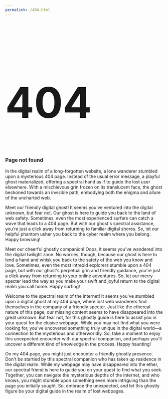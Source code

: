 ```yaml
---
permalink: /404.html
---
```


<div id="arbackground"></div>
<div class="artop">
  <h1 style="font-size: 136px;">404</h1>
  <h3>Page not found</h3>
 <p id="text1">
   In the digital realm of a long-forgotten website, a lone wanderer stumbled upon a mysterious 404 page. Instead of the usual error message, a playful ghost materialized, offering a spectral hand as if to guide the lost user elsewhere. With a mischievous grin frozen on its translucent face, the ghost beckoned towards an invisible path, embodying both the enigma and allure of the uncharted web. </p>
  <p id="text2">
    Meet our friendly digital ghost! It seems you've ventured into the digital unknown, but fear not. Our ghost is here to guide you back to the land of web safety. Sometimes, even the most experienced surfers can catch a wave that leads to a 404 page. But with our ghost's spectral assistance, you're just a click away from returning to familiar digital shores. So, let our helpful phantom usher you back to the cyber realm where you belong. Happy browsing!
  </p>
  <p id="text3">
    Meet our cheerful ghostly companion! Oops, it seems you've wandered into the digital twilight zone. No worries, though, because our ghost is here to lend a hand and whisk you back to the safety of the web you know and love. Sometimes, even the most intrepid explorers stumble upon a 404 page, but with our ghost's perpetual grin and friendly guidance, you're just a click away from returning to your online adventures. So, let our merry specter lead the way as you make your swift and joyful return to the digital realm you call home. Happy surfing!
  </p>
   <p id="text4">
  Welcome to the spectral realm of the internet! It seems you've stumbled upon a digital ghost at my 404 page, where lost web wanderers find themselves in the company of a friendly specter. Just like the ethereal nature of this page, our missing content seems to have disappeared into the great unknown. But fear not, for this ghostly guide is here to assist you in your quest for the elusive webpage. While you may not find what you were looking for, you've uncovered something truly unique in the digital world—a connection to the mysterious and otherworldly. So, take a moment to enjoy this unexpected encounter with our spectral companion, and perhaps you'll uncover a different kind of knowledge in the process. Happy haunting!
</p>
 <p id="text5">
  On my 404 page, you might just encounter a friendly ghostly presence. Don't be startled by this spectral companion who has taken up residence in the digital realm. While my webpage may have disappeared into the ether, our spectral friend is here to guide you on your quest to find what you seek. Together, you can navigate the mysterious depths of the internet, and who knows, you might stumble upon something even more intriguing than the page you initially sought. So, embrace the unexpected, and let this ghostly figure be your digital guide in the realm of lost webpages.
   </p>
</div>
  <div class="arcontainer fadeInAndOut" id="back-link" title="Click to go back.">
    <div class="ghost-copy">
      <div class="one"></div>
      <div class="two"></div>
      <div class="three"></div>
      <div class="four"></div>
    </div>
    <div class="ghost">
      <div class="face">
        <div class="eye"></div>
        <div class="eye-right"></div>
        <div class="mouth"></div>
      </div>
    </div>
    <div class="arshadow"></div>
  </div>
<script>
function getRandomNumber() {
  return Math.floor(Math.random() * 5) + 1;
}
// Function to show one of the <p> elements based on the random number
function showRandomText() {
  const randomNumber = getRandomNumber();
  // Hide all <p> elements
  for (let i = 1; i <= 5; i++) {
    const textElement = document.getElementById(`text${i}`);
    textElement.style.display = 'none';
  }
  // Show the selected <p> element
  const selectedTextElement = document.getElementById(`text${randomNumber}`);
  selectedTextElement.style.display = 'block';
}
showRandomText();
</script>
<!-- [back](./) -->
